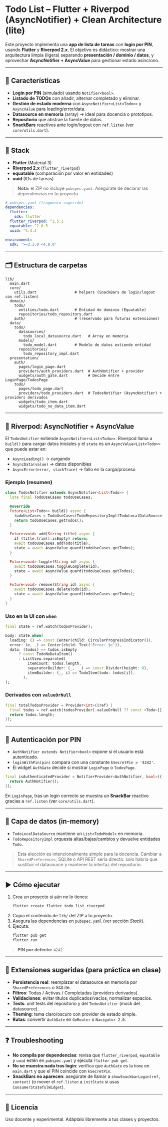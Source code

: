 # Todo List – Flutter + Riverpod (AsyncNotifier) + Clean Architecture (lite)

Este proyecto implementa una **app de lista de tareas** con **login por PIN**, usando **Flutter** y **Riverpod 2.x**. El objetivo es didáctico: mostrar una arquitectura limpia (ligera) separando **presentación / dominio / datos**, y aprovechar **AsyncNotifier + AsyncValue** para gestionar estado asíncrono.

---

## 🚀 Características

- **Login por PIN** (simulado) usando `Notifier<bool>`.
- **Listado de TODOs** con añadir, alternar completado y eliminar.
- **Gestión de estado moderna** con `AsyncNotifier<List<Todo>>` y `AsyncValue` para loading/error/data.
- **Datasource en memoria** (array) → ideal para docencia o prototipos.
- **Repositorio** que abstrae la fuente de datos.
- **SnackBars** reactivos ante login/logout con `ref.listen` (ver `core/utils.dart`).

---

## 🧱 Stack

- **Flutter** (Material 3)
- **Riverpod 2.x** (`flutter_riverpod`)
- **equatable** (comparación por valor en entidades)
- **uuid** (IDs de tareas)

> **Nota:** el ZIP no incluye `pubspec.yaml`. Asegúrate de declarar las dependencias en tu proyecto.

```yaml
# pubspec.yaml (fragmento sugerido)
dependencies:
  flutter:
    sdk: flutter
  flutter_riverpod: ^2.5.1
  equatable: ^2.0.5
  uuid: ^4.4.2

environment:
  sdk: '>=3.3.0 <4.0.0'
```

---

## 🗂️ Estructura de carpetas

```
lib/
  main.dart
  core/
    utils.dart                 # helpers (SnackBars de login/logout con ref.listen)
  domain/
    todo/
      entities/todo.dart       # Entidad de dominio (Equatable)
      repositories/todo_repository.dart
    auth/                      # (reservado para futuras extensiones)
  data/
    todo/
      datasources/
        todo_local_datasource.dart   # Array en memoria
      models/
        todo_model.dart        # Modelo de datos extiende entidad
      repositories/
        todo_repository_impl.dart
  presentation/
    auth/
      pages/login_page.dart
      providers/auth_providers.dart  # AuthNotifier + provider
      widgets/auth_gate.dart         # Decide entre LoginPage/TodosPage
    todo/
      pages/todo_page.dart
      providers/todo_providers.dart  # TodosNotifier (AsyncNotifier) + providers derivados
      widgets/todo_item.dart
      widgets/todo_no_data_item.dart
```

---

## 🧠 Riverpod: AsyncNotifier + AsyncValue

El `TodosNotifier` extiende `AsyncNotifier<List<Todo>>`. Riverpod llama a `build()` para cargar datos iniciales y el `state` es un `AsyncValue<List<Todo>>` que puede estar en:

- `AsyncLoading()` → cargando
- `AsyncData(value)` → datos disponibles
- `AsyncError(error, stackTrace)` → fallo en la carga/proceso

### Ejemplo (resumen)
```dart
class TodosNotifier extends AsyncNotifier<List<Todo>> {
  late final TodoUseCases todoUseCases;

  @override
  Future<List<Todo>> build() async {
    todoUseCases = TodoUseCases(TodoRepositoryImpl(TodoLocalDataSource()));
    return todoUseCases.getTodos();
  }

  Future<void> add(String title) async {
    if (title.trim().isEmpty) return;
    await todoUseCases.addTodo(title);
    state = await AsyncValue.guard(todoUseCases.getTodos);
  }

  Future<void> toggle(String id) async {
    await todoUseCases.toggleComplete(id);
    state = await AsyncValue.guard(todoUseCases.getTodos);
  }

  Future<void> remove(String id) async {
    await todoUseCases.deleteTodo(id);
    state = await AsyncValue.guard(todoUseCases.getTodos);
  }
}
```

### Uso en la UI con `when`
```dart
final state = ref.watch(todosProvider);

body: state.when(
  loading: () => const Center(child: CircularProgressIndicator()),
  error: (e, _) => Center(child: Text('Error: $e')),
  data: (todos) => todos.isEmpty
      ? const TodoNoDataItem()
      : ListView.separated(
          itemCount: todos.length,
          separatorBuilder: (_, __) => const Divider(height: 0),
          itemBuilder: (_, i) => TodoItem(todo: todos[i]),
        ),
);
```

### Derivados con `valueOrNull`
```dart
final totalTodosProvider = Provider<int>((ref) {
  final todos = ref.watch(todosProvider).valueOrNull ?? const <Todo>[];
  return todos.length;
});
```

---

## 🔐 Autenticación por PIN

- `AuthNotifier extends Notifier<bool>` expone si el usuario está autenticado.
- `loginWithPin(pin)` compara con una constante `kSecretPin = '4242'`.
- El widget `AuthGate` decide si mostrar `LoginPage` o `TodosPage`.

```dart
final isAuthenticatedProvider = NotifierProvider<AuthNotifier, bool>(() {
  return AuthNotifier();
});
```

En `LoginPage`, tras un login correcto se muestra un **SnackBar** reactivo gracias a `ref.listen` (ver `core/utils.dart`).

---

## 💾 Capa de datos (in-memory)

- `TodoLocalDataSource` mantiene un `List<TodoModel>` en memoria.
- `TodoRepositoryImpl` orquesta altas/bajas/cambios y devuelve entidades `Todo`.

> Esta elección es intencionalmente simple para la docencia. Cambiar a `SharedPreferences`, SQLite o API REST sería directo: solo habría que sustituir el datasource y mantener la interfaz del repositorio.

---

## ▶️ Cómo ejecutar

1. Crea un proyecto si aún no lo tienes:
   ```bash
   flutter create flutter_todo_list_riverpod
   ```
2. Copia el contenido de `lib/` del ZIP a tu proyecto.
3. Asegura las dependencias en `pubspec.yaml` (ver sección *Stack*).
4. Ejecuta:
   ```bash
   flutter pub get
   flutter run
   ```

> **PIN por defecto:** `4242`

---

## 🧩 Extensiones sugeridas (para práctica en clase)

- **Persistencia real**: reemplazar el datasource en memoria por `SharedPreferences` o SQLite.
- **Filtros**: Todas / Activas / Completadas (providers derivados).
- **Validaciones**: evitar títulos duplicados/vacíos, normalizar espacios.
- **Tests**: unit tests del repositorio y del `TodosNotifier` (mock del datasource).
- **Theming**: tema claro/oscuro con provider de estado simple.
- **Rutas**: convertir `AuthGate` en `GoRouter` o `Navigator 2.0`.

---

## ❓ Troubleshooting

- **No compila por dependencias**: revisa que `flutter_riverpod`, `equatable` y `uuid` estén en `pubspec.yaml` y ejecuta `flutter pub get`.
- **No se muestra nada tras login**: verifica que `AuthGate` es la `home` en `main.dart` y que el PIN coincide con `kSecretPin`.
- **SnackBars no aparecen**: asegúrate de llamar a `showSnackbarLogin(ref, context)` (o mover el `ref.listen` a `initState` si usas `ConsumerStatefulWidget`).

---

## 📄 Licencia

Uso docente y experimental. Adáptalo libremente a tus clases y proyectos.
